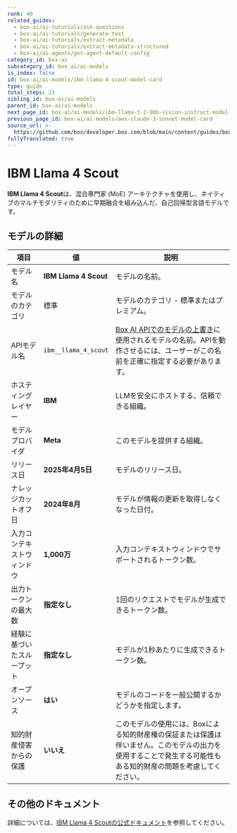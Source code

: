 ```yaml
---
rank: 40
related_guides:
  - box-ai/ai-tutorials/ask-questions
  - box-ai/ai-tutorials/generate-text
  - box-ai/ai-tutorials/extract-metadata
  - box-ai/ai-tutorials/extract-metadata-structured
  - box-ai/ai-agents/get-agent-default-config
category_id: box-ai
subcategory_id: box-ai/ai-models
is_index: false
id: box-ai/ai-models/ibm-llama-4-scout-model-card
type: guide
total_steps: 23
sibling_id: box-ai/ai-models
parent_id: box-ai/ai-models
next_page_id: box-ai/ai-models/ibm-llama-3-2-90b-vision-instruct-model-card
previous_page_id: box-ai/ai-models/aws-claude-3-sonnet-model-card
source_url: >-
  https://github.com/box/developer.box.com/blob/main/content/guides/box-ai/ai-models/ibm-llama-4-scout-model-card.md
fullyTranslated: true
---
```

# IBM Llama 4 Scout

**IBM Llama 4 Scout**は、混合専門家 (MoE) アーキテクチャを使用し、ネイティブのマルチモダリティのために早期融合を組み込んだ、自己回帰型言語モデルです。

## モデルの詳細

| 項目            | 値                     | 説明                                                                                 |
| ------------- | --------------------- | ---------------------------------------------------------------------------------- |
| モデル名          | **IBM Llama 4 Scout** | モデルの名前。                                                                            |
| モデルのカテゴリ      | 標準                    | モデルのカテゴリ - 標準またはプレミアム。                                                             |
| APIモデル名       | `ibm__llama_4_scout`  | [Box AI APIでのモデルの上書き][overrides]に使用されるモデルの名前。APIを動作させるには、ユーザーがこの名前を正確に指定する必要があります。 |
| ホスティングレイヤー    | **IBM**               | LLMを安全にホストする、信頼できる組織。                                                              |
| モデルプロバイダ      | **Meta**              | このモデルを提供する組織。                                                                      |
| リリース日         | **2025年4月5日**         | モデルのリリース日。                                                                         |
| ナレッジカットオフ日    | **2024年8月**           | モデルが情報の更新を取得しなくなった日付。                                                              |
| 入力コンテキストウィンドウ | **1,000万**            | 入力コンテキストウィンドウでサポートされるトークン数。                                                        |
| 出力トークンの最大数    | **指定なし**              | 1回のリクエストでモデルが生成できるトークン数。                                                           |
| 経験に基づいたスループット | **指定なし**              | モデルが1秒あたりに生成できるトークン数。                                                              |
| オープンソース       | **はい**                | モデルのコードを一般公開するかどうかを指定します。                                                          |
| 知的財産侵害からの保護   | **いいえ**               | このモデルの使用には、Boxによる知的財産権の保証または保護は伴いません。このモデルの出力を使用することで発生する可能性もある知的財産の問題を考慮してください。   |

## その他のドキュメント

詳細については、[IBM Llama 4 Scoutの公式ドキュメント][IBM]を参照してください。

[overrides]: g://box-ai/ai-agents/ai-agent-overrides

[IBM]: https://www.ibm.com/docs/en/watsonx/w-and-w/2.1.0?topic=models-third-party-foundation
